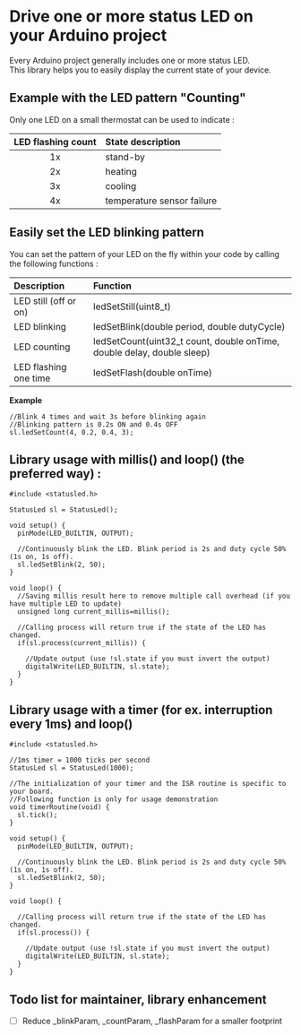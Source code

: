 # Drive one or more status LED on your Arduino project

Every Arduino project generally includes one or more status LED.  
This library helps you to easily display the current state of your device.

## Example with the LED pattern "Counting"

Only one LED on a small thermostat can be used to indicate :

| LED flashing count | State description          |
| :----------------: | :------------------------- |
|         1x         | stand-by                   |
|         2x         | heating                    |
|         3x         | cooling                    |
|         4x         | temperature sensor failure |

## Easily set the LED blinking pattern

You can set the pattern of your LED on the fly within your code by calling the following functions :

| Description           | Function                                                               |
| :-------------------- | :--------------------------------------------------------------------- |
| LED still (off or on) | ledSetStill(uint8_t)                                                   |
| LED blinking          | ledSetBlink(double period, double dutyCycle)                           |
| LED counting          | ledSetCount(uint32_t count, double onTime, double delay, double sleep) |
| LED flashing one time | ledSetFlash(double onTime)                                             |

**Example**

```
//Blink 4 times and wait 3s before blinking again
//Blinking pattern is 0.2s ON and 0.4s OFF
sl.ledSetCount(4, 0.2, 0.4, 3);
```

## Library usage with millis() and loop() (the preferred way) :

```
#include <statusled.h>

StatusLed sl = StatusLed();

void setup() {
  pinMode(LED_BUILTIN, OUTPUT);

  //Continuously blink the LED. Blink period is 2s and duty cycle 50% (1s on, 1s off).
  sl.ledSetBlink(2, 50);
}

void loop() {
  //Saving millis result here to remove multiple call overhead (if you have multiple LED to update)
  unsigned long current_millis=millis();

  //Calling process will return true if the state of the LED has changed.
  if(sl.process(current_millis)) {

    //Update output (use !sl.state if you must invert the output)
    digitalWrite(LED_BUILTIN, sl.state);
  }
}
```

## Library usage with a timer (for ex. interruption every 1ms) and loop()

```
#include <statusled.h>

//1ms timer = 1000 ticks per second
StatusLed sl = StatusLed(1000);

//The initialization of your timer and the ISR routine is specific to your board.
//Following function is only for usage demonstration
void timerRoutine(void) {
  sl.tick();
}

void setup() {
  pinMode(LED_BUILTIN, OUTPUT);

  //Continuously blink the LED. Blink period is 2s and duty cycle 50% (1s on, 1s off).
  sl.ledSetBlink(2, 50);
}

void loop() {

  //Calling process will return true if the state of the LED has changed.
  if(sl.process()) {

    //Update output (use !sl.state if you must invert the output)
    digitalWrite(LED_BUILTIN, sl.state);
  }
}
```

## Todo list for maintainer, library enhancement

- [ ] Reduce \_blinkParam, \_countParam, \_flashParam for a smaller footprint
